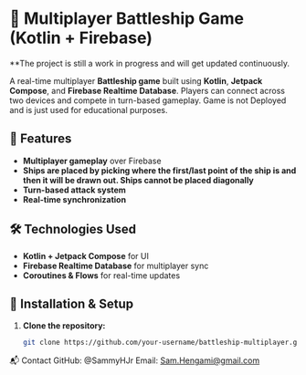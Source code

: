 # 🚢 Multiplayer Battleship Game (Kotlin + Firebase)

**The project is still a work in progress and will get updated continuously. 

A real-time multiplayer **Battleship game** built using **Kotlin**, **Jetpack Compose**, and **Firebase Realtime Database**. Players can connect across two devices and compete in turn-based gameplay. Game is not Deployed and is just used for educational purposes. 

## 🎯 Features
- **Multiplayer gameplay** over Firebase
- **Ships are placed by picking where the first/last point of the ship is and then it will be drawn out. Ships cannot be placed diagonally**
- **Turn-based attack system**
- **Real-time synchronization**



## 🛠️ Technologies Used
- **Kotlin + Jetpack Compose** for UI
- **Firebase Realtime Database** for multiplayer sync
- **Coroutines & Flows** for real-time updates

## 🚀 Installation & Setup
1. **Clone the repository:**
   ```sh
   git clone https://github.com/your-username/battleship-multiplayer.git
📬 Contact
GitHub: @SammyHJr
Email: Sam.Hengami@gmail.com
